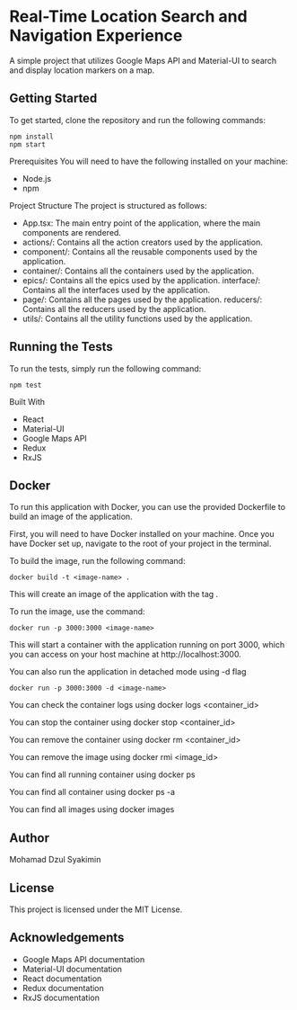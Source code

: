 # Real-Time Location Search and Navigation Experience
A simple project that utilizes Google Maps API and Material-UI to search and display location markers on a map.

## Getting Started
To get started, clone the repository and run the following commands:

```
npm install
npm start
```
Prerequisites
You will need to have the following installed on your machine:

- Node.js
- npm
  
Project Structure
The project is structured as follows:

- App.tsx: The main entry point of the application, where the main components are rendered.
- actions/: Contains all the action creators used by the application.
- component/: Contains all the reusable components used by the application.
- container/: Contains all the containers used by the application.
- epics/: Contains all the epics used by the application.
interface/: Contains all the interfaces used by the application.
- page/: Contains all the pages used by the application.
reducers/: Contains all the reducers used by the application.
- utils/: Contains all the utility functions used by the application.

## Running the Tests
To run the tests, simply run the following command:

```
npm test
```
Built With
- React
- Material-UI
- Google Maps API
- Redux
- RxJS

## Docker
To run this application with Docker, you can use the provided Dockerfile to build an image of the application.

First, you will need to have Docker installed on your machine. Once you have Docker set up, navigate to the root of your project in the terminal.

To build the image, run the following command:

```
docker build -t <image-name> .
```
This will create an image of the application with the tag <image-name>.

To run the image, use the command:
```
docker run -p 3000:3000 <image-name>
```

This will start a container with the application running on port 3000, which you can access on your host machine at http://localhost:3000.

You can also run the application in detached mode using -d flag

```
docker run -p 3000:3000 -d <image-name>
```
You can check the container logs using docker logs <container_id>

You can stop the container using docker stop <container_id>

You can remove the container using docker rm <container_id>

You can remove the image using docker rmi <image_id>

You can find all running container using docker ps

You can find all container using docker ps -a

You can find all images using docker images

## Author
Mohamad Dzul Syakimin

## License
This project is licensed under the MIT License.

## Acknowledgements
- Google Maps API documentation
- Material-UI documentation
- React documentation
- Redux documentation
- RxJS documentation